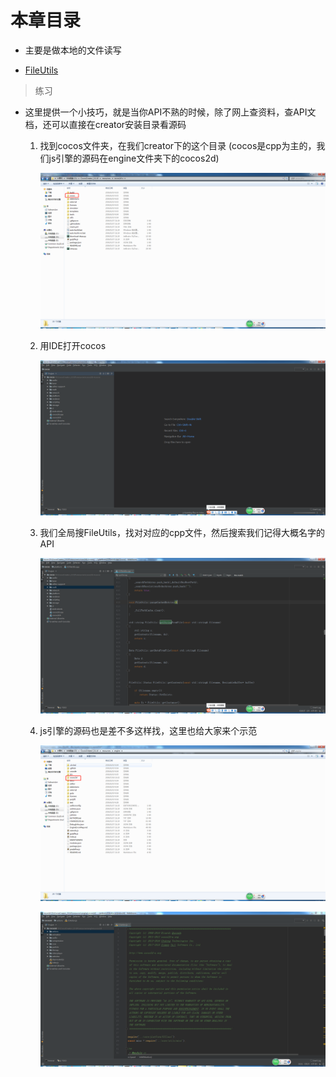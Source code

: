 # 本章目录

* 主要是做本地的文件读写

* [FileUtils](./01-FileUtils.md)

> 练习
* 这里提供一个小技巧，就是当你API不熟的时候，除了网上查资料，查API文档，还可以直接在creator安装目录看源码
    1. 找到cocos文件夹，在我们creator下的这个目录
        (cocos是cpp为主的，我们js引擎的源码在engine文件夹下的cocos2d)
    
        ![](./images/查阅Cocos源码.jpg)
        
    2. 用IDE打开cocos
    
        ![](./images/IDE打开cocos.jpg) 
        
    3. 我们全局搜FileUtils，找对对应的cpp文件，然后搜索我们记得大概名字的API 
    
        ![](./images/搜索API.jpg)  
        
    4. js引擎的源码也是差不多这样找，这里也给大家来个示范 
    
        ![](./images/js引擎文件目录.jpg)
        
        ![](./images/js引擎源码.jpg)   